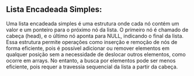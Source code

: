 ## Lista Encadeada Simples:

Uma lista encadeada simples é uma estrutura onde cada nó contém um valor e um ponteiro para o próximo nó da lista. O primeiro nó é chamado de cabeça (head), e o último nó aponta para NULL, indicando o final da lista. Essa estrutura permite operações como inserção e remoção de nós de forma eficiente, pois é possível adicionar ou remover elementos em qualquer posição sem a necessidade de deslocar outros elementos, como ocorre em arrays. No entanto, a busca por elementos pode ser menos eficiente, pois requer a travessia sequencial da lista a partir da cabeça.
